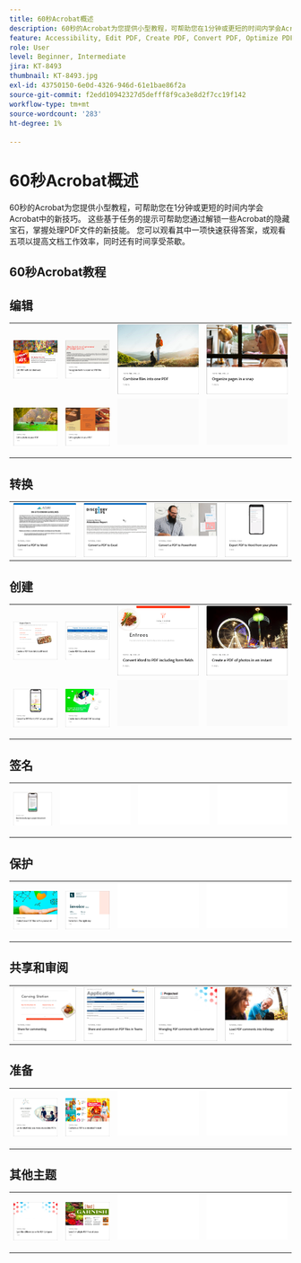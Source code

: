 ```yaml
---
title: 60秒Acrobat概述
description: 60秒的Acrobat为您提供小型教程，可帮助您在1分钟或更短的时间内学会Acrobat中的新技巧
feature: Accessibility, Edit PDF, Create PDF, Convert PDF, Optimize PDF, Sign, Security, Share, Collaboration
role: User
level: Beginner, Intermediate
jira: KT-8493
thumbnail: KT-8493.jpg
exl-id: 43750150-6e0d-4326-946d-61e1bae86f2a
source-git-commit: f2edd10942327d5defff8f9ca3e8d2f7cc19f142
workflow-type: tm+mt
source-wordcount: '283'
ht-degree: 1%

---
```


# 60秒Acrobat概述

60秒的Acrobat为您提供小型教程，可帮助您在1分钟或更短的时间内学会Acrobat中的新技巧。 这些基于任务的提示可帮助您通过解锁一些Acrobat的隐藏宝石，掌握处理PDF文件的新技能。 您可以观看其中一项快速获得答案，或观看五项以提高文档工作效率，同时还有时间享受茶歇。

## 60秒Acrobat教程

## 编辑

<table style="table-layout:fixed">
<tr>
   <td>
    <a href="edit.md">
      <img alt="使用Acrobat Web版编辑PDF" src="../assets/60-edit-web.png" />
    </a>
  </td>
  <td>
    <a href="textrecognition.md">
      <img alt="识别扫描PDF文件中的文本" src="../assets/60-ocr.png" />
    </a>
  </td>
  <td>
    <a href="combine-to-one-pdf.md">
      <img alt="将多个文件合并为一个PDF" src="../assets/60-combine.png" />
    </a>
  </td>
   <td>
    <a href="organize.md">
      <img alt="快速整理页面" src="../assets/60-organize.png" />
    </a>
  </td>
</tr>
<tr>
  <td>
    <a href="editphoto.md">
      <img alt="在您的PDF中编辑照片" src="../assets/60-edit-photo.png" />
    </a>
  </td>
  <td>
    <a href="editgraphic.md">
      <img alt="在PDF中编辑图形" src="../assets/60-edit-graphic.png" />
    </a>
  </td>
  <td>
      <img alt="间隔物" src="../assets/Grayspacer.png" />
        <div>
        <br>
  </td>
  <td>
      <img alt="间隔物" src="../assets/Grayspacer.png" />
        <div>
        <br>
  </td>
</tr>
</table>

## 转换

<table style="table-layout:fixed">
<tr>
  <td>
    <a href="convert-pdf-word.md">
      <img alt="将PDF转换为Word" src="../assets/60-convert-word.png" />
    </a>
  </td>
 <td>
    <a href="convert-pdf-excel.md">
      <img alt="将PDF转换为Excel" src="../assets/60-convert-excel.png" />
    </a>
  </td>
  <td>
    <a href="convert-pdf-powerpoint.md">
      <img alt="将PDF转换为PowerPoint" src="../assets/60-convert-pptx.png" />
    </a>
  </td>
  <td>
    <a href="exportwordphone.md">
      <img alt="从手机Export PDF到Word" src="../assets/60-export-word-phone.png" />
    </a>
  </td>
</tr>
</table>

## 创建

<table style="table-layout:fixed">
<tr>
  <td>
    <a href="word-to-pdf.md">
      <img alt="从Microsoft Word创建PDF" src="../assets/60-create-word.png" />
    </a>
  </td>
  <td>
    <a href="create-from-acrobat.md">
      <img alt="从Acrobat创建PDF" src="../assets/60-create-acrobat.png" />
    </a>
  <td>
    <a href="wordform.md">
      <img alt="将Word转换为PDF（包括表单字段）" src="../assets/60-convert-word-form.png" />
    </a>
  </td>
  <td>
      <a href="photo.md">
        <img alt="立即创建照片PDF" src="../assets/60-create-photos.png" />
      </a>
  </td>
</tr>
<tr>
  <td>
    <a href="phone.md">
      <img alt="在手机上将PPT文件转换为PDF" src="../assets/60-ppt-phone.png" />
    </a>
  </td>
  <td>
      <a href="optimize.md">
        <img alt="快速创建更高效的PDF文件" src="../assets/60-efficient.png" />
      </a>
  </td>
  <td>
      <img alt="间隔物" src="../assets/Grayspacer.png" />
        <div>
        <br>
  </td>
  <td>
      <img alt="间隔物" src="../assets/Grayspacer.png" />
        <div>
        <br>
  </td>
</tr>
</table>

## 签名

<table style="table-layout:fixed">
<tr>
  <td>
    <a href="sign.md">
      <img alt="对纸质文档进行电子签名" src="../assets/60-electronically-sign.png" />
    </a>
  </td>
  <td>
      <img alt="间隔物" src="../assets/Whitespacer.png" />
        <div>
        <br>
  </td>
  <td>
      <img alt="间隔物" src="../assets/Whitespacer.png" />
        <div>
        <br>
  </td>
  <td>
      <img alt="间隔物" src="../assets/Whitespacer.png" />
        <div>
        <br>
  </td>
</tr>
</table>

## 保护

<table style="table-layout:fixed">
<tr>
  <td>
    <a href="protect.md">
      <img alt="使用密码Protect您的PDF文件" src="../assets/60-protect.png" />
    </a>
  </td>
  <td>
    <a href="redaction.md">
      <img alt="密文：正确方法" src="../assets/60-redaction.png" />
    </a>
  </td>
  <td>
      <img alt="间隔物" src="../assets/Whitespacer.png" />
        <div>
        <br>
  </td>
  <td>
      <img alt="间隔物" src="../assets/Whitespacer.png" />
        <div>
        <br>
  </td>
</tr>
</table>

## 共享和审阅

<table style="table-layout:fixed">
<tr>
  <td>
    <a href="share-comment.md">
      <img alt="共享PDF以供注释" src="../assets/60-share.png" />
    </a>
  </td>
  <td>
    <a href="share-comment-teams.md">
      <img alt="在Teams中共享和注释PDF文件" src="../assets/60-teams.png" />
    </a>
  </td>
  <td>
    <a href="summarize-comments.md">
      <img alt="使用摘要整理PDF注释" src="../assets/60-summarize.png" />
    </a>
  </td>
   <td>
    <a href="indesign.md">
      <img alt="将PDF注释加载到InDesign中" src="../assets/60-indesign.png" />
    </a>
  </td>
</tr>
</table>

## 准备

<table style="table-layout:fixed">
<tr>
  <td>
    <a href="accessible.md">
      <img alt="让Acrobat帮助您创建可访问的PDF" src="../assets/60-accessible.png" />
    </a>
  </td>
 <td>
    <a href="conform.md">
      <img alt="将PDF匹配到标准格式" src="../assets/60-conform.png" />
    </a>
  </td>
  <td>
      <img alt="间隔物" src="../assets/Whitespacer.png" />
        <div>
        <br>
  </td>
  <td>
      <img alt="间隔物" src="../assets/Whitespacer.png" />
        <div>
        <br>
  </td>
</tr>
</table>

## 其他主题

<table style="table-layout:fixed">
<tr>
  <td>
    <a href="compare.md">
      <img alt="使用“PDF比较”发现差异" src="../assets/60-compare.png" />
    </a>
  </td>
 <td>
    <a href="search.md">
      <img alt="一次搜索多个PDF文件" src="../assets/60-search.png" />
    </a>
  </td>
  <td>
      <img alt="间隔物" src="../assets/Whitespacer.png" />
        <div>
        <br>
  </td>
  <td>
      <img alt="间隔物" src="../assets/Whitespacer.png" />
        <div>
        <br>
  </td>
</tr>
</table>
